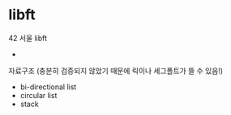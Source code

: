 # libft

42 서울 libft

+

자료구조 (충분히 검증되지 않았기 때문에 릭이나 세그폴트가 뜰 수 있음!)
* bi-directional list
* circular list
* stack
